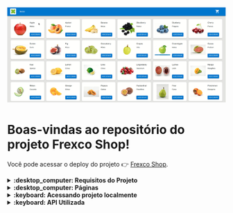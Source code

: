 <h1 align="center"><img src="./gifFruits.gif" alt="Markdownify"  width="600"></h1>

# Boas-vindas ao repositório do projeto Frexco Shop!

Você pode acessar o deploy do projeto :point_right:	 [Frexco Shop](https://lsbluu.github.io/frexcoShop/).




<details>
   <summary><strong> :desktop_computer:	 Requisitos do Projeto</strong></summary><br />
   Páginas obrigatórias:

    - Listagem dos produtos (Produtos da API pública).

             - Nessa página, deve ser possível adicionar um item ao carrinho, e acessar o carrinho de alguma forma.

    - Carrinho de compras

             - Dentro do carrinho, devemos conseguir ver os produtos adicionados, alterar a quantidade de cada produto, deletar um item e limpar o carrinho.

    - Mostrar, de alguma forma, as informações nutricionais dos produtos.

Funcionalidades obrigatórias:

    - Utilizar states do React para a lógica da página (Carrinho, listagem…)

</details>

<details>

   <summary><strong> :desktop_computer:	 Páginas</strong></summary><br />
   Páginas obrigatórias: </br>
   - Listagem dos produtos (Produtos da API pública).
         <h1 align="center"><img src="./list.png" alt="Markdownify"  width="600"></h1>
   - Carrinho de compras
            <h1 align="center"><img src="./cart.png" alt="Markdownify"  width="600"></h1>
   - Página da fruta
                  <h1 align="center"><img src="./fruit.png" alt="Markdownify"  width="600"></h1>



</details>

<details>
  <summary><strong>:keyboard:	 Acessando projeto localmente </strong></summary><br />


 1. Clone o repositório

 2. Instale as dependências com `npm install`
 
 3. Execute o NPM START
 

</details>


<details>
  <summary><strong>:keyboard:	 API Utilizada </strong></summary><br />


https://www.fruityvice.com/doc/index.html

 

</details>


